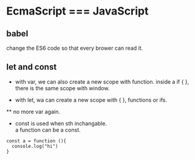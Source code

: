 # EcmaScript === JavaScript

## babel
change the ES6 code so that every brower can read it.

## let and const

- with var, we can also create a new scope with function. 
inside a if {  }, there is the same scope with window.

- with let, wa can create a new scope with { }, functions or ifs.

** no more var again.

- const is used when sth inchangable.   
a function can be a const.
```
const a = function (){
  console.log("hi")
}
```
